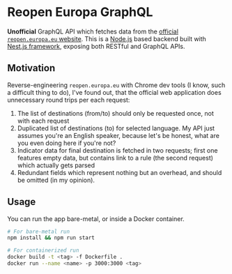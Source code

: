 # Reopen Europa GraphQL

**Unofficial** GraphQL API which fetches data from the [official `reopen.europa.eu` website](https://reopen.europa.eu/en). This is a [Node.js](https://nodejs.org/en/) based backend built with [Nest.js framework](https://nestjs.com/), exposing both RESTful and GraphQL APIs.

## Motivation

Reverse-engineering `reopen.europa.eu` with Chrome dev tools (I know, such a difficult thing to do), I've found out, that the official web application does unnecessary round trips per each request:

1. The list of destinations (from/to) should only be requested once, not with each request
2. Duplicated list of destinations (to) for selected language. My API just assumes you're an English speaker, because let's be honest, what are you even doing here if you're not?
3. Indicator data for final destination is fetched in two requests; first one features empty data, but contains link to a rule (the second request) which actually gets parsed
4. Redundant fields which represent nothing but an overhead, and should be omitted (in my opinion).

## Usage

You can run the app bare-metal, or inside a Docker container.

```bash
# For bare-metal run
npm install && npm run start

# For containerized run
docker build -t <tag> -f Dockerfile .
docker run --name <name> -p 3000:3000 <tag>
```
